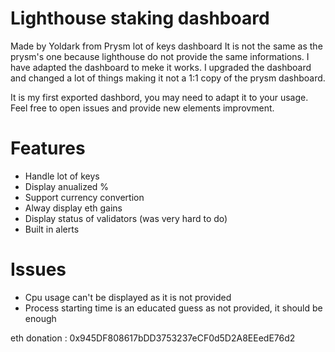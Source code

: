# Lighthouse staking dashboard

Made by Yoldark from Prysm lot of keys dashboard
It is not the same as the prysm's one because lighthouse do not provide the same informations. I have adapted the dashboard to meke it works. I upgraded the dashboard and changed a lot of things making it not a 1:1 copy of the prysm dashboard.

It is my first exported dashbord, you may need to adapt it to your usage. Feel free to open issues and provide new elements improvment.

# Features
* Handle lot of keys
* Display anualized %
* Support currency convertion
* Alway display eth gains
* Display status of validators (was very hard to do)
* Built in alerts

# Issues
* Cpu usage can't be displayed as it is not provided
* Process starting time is an educated guess as not provided, it should be enough

eth donation : 0x945DF808617bDD3753237eCF0d5D2A8EEedE76d2  
